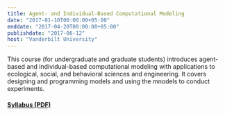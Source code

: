```yaml
---
title: Agent- and Individual-Based Computational Modeling
date: "2017-01-10T00:00:00+05:00"
enddate: "2017-04-20T00:00:00+05:00"
publishdate: "2017-06-12"
host: "Vanderbilt University"
---
```


This course (for undergraduate and graduate students) introduces agent-based
and individual-based computational modeling with applications to
ecological, social, and behavioral sciences and engineering. It covers
designing and programming models and using the mnodels to conduct
experiments.


<!--more-->

#### [Syllabus (PDF)](http://www.jonathangilligan.org/files/teaching/EES_4760_5760_Syllabus.pdf)
